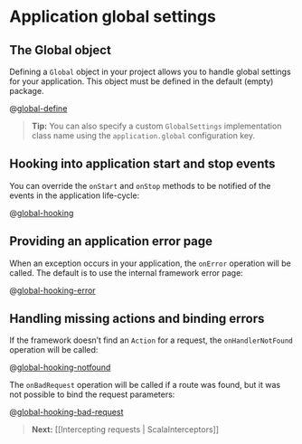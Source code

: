# Application global settings

## The Global object

Defining a `Global` object in your project allows you to handle global settings for your application. This object must be defined in the default (empty) package.

@[global-define](code/ScalaGlobal.scala)


> **Tip:** You can also specify a custom `GlobalSettings` implementation class name using the `application.global` configuration key.

## Hooking into application start and stop events

You can override the `onStart` and `onStop` methods to be notified of the events in the application life-cycle:

@[global-hooking](code/ScalaGlobal.scala)

## Providing an application error page

When an exception occurs in your application, the `onError` operation will be called. The default is to use the internal framework error page:

@[global-hooking-error](code/ScalaGlobal.scala)

## Handling missing actions and binding errors

If the framework doesn’t find an `Action` for a request, the `onHandlerNotFound` operation will be called:

@[global-hooking-notfound](code/ScalaGlobal.scala)


The `onBadRequest` operation will be called if a route was found, but it was not possible to bind the request parameters:

@[global-hooking-bad-request](code/ScalaGlobal.scala)

> **Next:** [[Intercepting requests | ScalaInterceptors]]